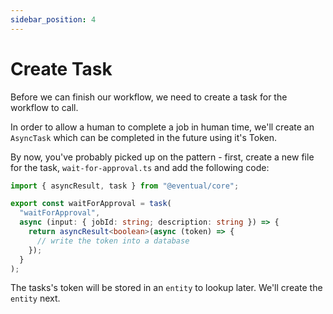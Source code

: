 ```yaml
---
sidebar_position: 4
---
```


# Create Task

Before we can finish our workflow, we need to create a task for the workflow to call.

In order to allow a human to complete a job in human time, we'll create an `AsyncTask` which can be completed in the future using it's Token.

By now, you've probably picked up on the pattern - first, create a new file for the task, `wait-for-approval.ts` and add the following code:

```ts
import { asyncResult, task } from "@eventual/core";

export const waitForApproval = task(
  "waitForApproval",
  async (input: { jobId: string; description: string }) => {
    return asyncResult<boolean>(async (token) => {
      // write the token into a database
    });
  }
);
```

The tasks's token will be stored in an `entity` to lookup later. We'll create the `entity` next.
